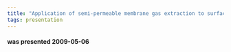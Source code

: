 ```yaml
---
title: "Application of semi-permeable membrane gas extraction to surface logging formation evaluation (Douglas Law, Product Line Manager, Weatherford)"
tags: presentation
---
```

#### was presented 2009-05-06 

